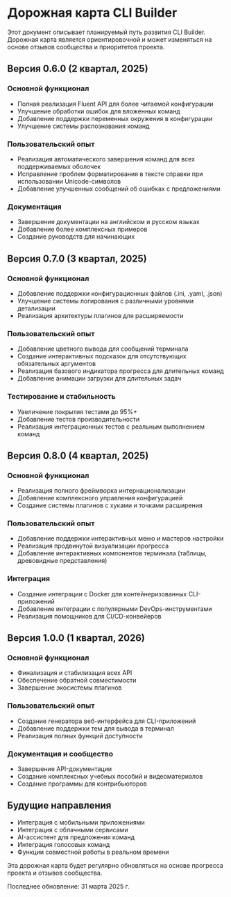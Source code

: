 # Дорожная карта CLI Builder

Этот документ описывает планируемый путь развития CLI Builder. Дорожная карта является ориентировочной и может изменяться на основе отзывов сообщества и приоритетов проекта.

## Версия 0.6.0 (2 квартал, 2025)

### Основной функционал
- Полная реализация Fluent API для более читаемой конфигурации
- Улучшение обработки ошибок для вложенных команд
- Добавление поддержки переменных окружения в конфигурации
- Улучшение системы распознавания команд

### Пользовательский опыт
- Реализация автоматического завершения команд для всех поддерживаемых оболочек
- Исправление проблем форматирования в тексте справки при использовании Unicode-символов
- Добавление улучшенных сообщений об ошибках с предложениями

### Документация
- Завершение документации на английском и русском языках
- Добавление более комплексных примеров
- Создание руководств для начинающих

## Версия 0.7.0 (3 квартал, 2025)

### Основной функционал
- Добавление поддержки конфигурационных файлов (.ini, .yaml, .json)
- Улучшение системы логирования с различными уровнями детализации
- Реализация архитектуры плагинов для расширяемости

### Пользовательский опыт
- Добавление цветного вывода для сообщений терминала
- Создание интерактивных подсказок для отсутствующих обязательных аргументов
- Реализация базового индикатора прогресса для длительных команд
- Добавление анимации загрузки для длительных задач

### Тестирование и стабильность
- Увеличение покрытия тестами до 95%+
- Добавление тестов производительности
- Реализация интеграционных тестов с реальным выполнением команд

## Версия 0.8.0 (4 квартал, 2025)

### Основной функционал
- Реализация полного фреймворка интернационализации
- Добавление комплексного управления конфигурацией
- Создание системы плагинов с хуками и точками расширения

### Пользовательский опыт
- Добавление поддержки интерактивных меню и мастеров настройки
- Реализация продвинутой визуализации прогресса
- Добавление интерактивных компонентов терминала (таблицы, древовидные представления)

### Интеграция
- Создание интеграции с Docker для контейнеризованных CLI-приложений
- Добавление интеграции с популярными DevOps-инструментами
- Реализация помощников для CI/CD-конвейеров

## Версия 1.0.0 (1 квартал, 2026)

### Основной функционал
- Финализация и стабилизация всех API
- Обеспечение обратной совместимости
- Завершение экосистемы плагинов

### Пользовательский опыт
- Создание генератора веб-интерфейса для CLI-приложений
- Добавление поддержки тем для вывода в терминал
- Реализация полных функций доступности

### Документация и сообщество
- Завершение API-документации
- Создание комплексных учебных пособий и видеоматериалов
- Создание программы для контрибьюторов

## Будущие направления

- Интеграция с мобильными приложениями
- Интеграция с облачными сервисами
- AI-ассистент для предложения команд
- Интеграция голосовых команд
- Функции совместной работы в реальном времени

Эта дорожная карта будет регулярно обновляться на основе прогресса проекта и отзывов сообщества.

Последнее обновление: 31 марта 2025 г. 